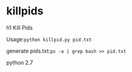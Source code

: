 # killpids

h1 Kill Pids

Usage:`python killpid.py pid.txt`

generate pids.txt:`ps -a | grep bash >> pid.txt`

python 2.7

